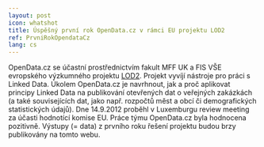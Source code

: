 ```yaml
---
layout: post
icon: whatshot
title: Úspěšný první rok OpenData.cz v rámci EU projektu LOD2
ref: PrvniRokOpendataCz
lang: cs
---
```


OpenData.cz se účastní prostřednictvím fakult MFF UK a FIS VŠE evropského výzkumného projektu [LOD2](http://lod2.eu). Projekt vyvíjí nástroje pro práci s Linked Data. Úkolem OpenData.cz je navrhnout, jak a proč aplikovat principy Linked Data na publikování otevřených dat o veřejných zakázkách (a také souvisejících dat, jako např. rozpočtů měst a obcí či demografických statistických údajů). Dne 14.9.2012 proběhl v Luxemburgu review meeting za účasti hodnotící komise EU. Práce týmu OpenData.cz byla hodnocena pozitivně. Výstupy (= data) z prvního roku řešení projektu budou brzy publikovány na tomto webu.